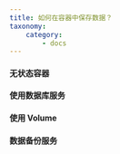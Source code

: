 ```yaml
---
title: 如何在容器中保存数据？
taxonomy:
    category:
        - docs
---
```


#### 无状态容器


#### 使用数据库服务


#### 使用 Volume


#### 数据备份服务


